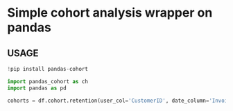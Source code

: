 # Simple cohort analysis wrapper on pandas

## USAGE

```python
!pip install pandas-cohort

import pandas_cohort as ch
import pandas as pd

cohorts = df.cohort.retention(user_col='CustomerID', date_column='InvoiceDate',)
```
